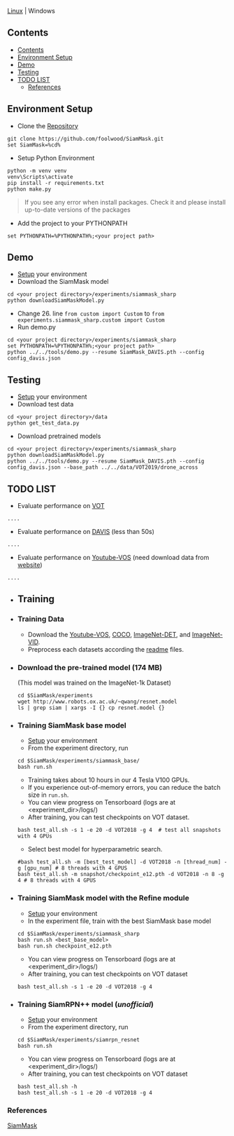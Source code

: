 [Linux](https://github.com/zumrudu-anka/SiamMask/blob/master/README.md) | Windows

## Contents
- [Contents](#contents)
- [Environment Setup](#environment-setup)
- [Demo](#demo)
- [Testing](#testing)
- [TODO LIST](#todo-list)
  - [References](#references)

## Environment Setup
- Clone the [Repository](https://github.com/foolwood/SiamMask)
```
git clone https://github.com/foolwood/SiamMask.git
set SiamMask=%cd%
```
- Setup Python Environment
```
python -m venv venv
venv\Scripts\activate
pip install -r requirements.txt 
python make.py
```
> If you see any error when install packages. Check it and please install up-to-date versions of the packages
- Add the project to your PYTHONPATH
```
set PYTHONPATH=%PYTHONPATH%;<your project path>
```
## Demo
- [Setup](#environment-setup) your environment
- Download the SiamMask model
```
cd <your project directory>/experiments/siammask_sharp
python downloadSiamMaskModel.py
```
- Change 26. line `from custom import Custom` to `from experiments.siammask_sharp.custom import Custom`
- Run demo.py
```
cd <your project directory>/experiments/siammask_sharp
set PYTHONPATH=%PYTHONPATH%;<your project path>
python ../../tools/demo.py --resume SiamMask_DAVIS.pth --config config_davis.json
```
## Testing
- [Setup](#environment-setup) your environment
- Download test data
```
cd <your project directory>/data
python get_test_data.py
```
- Download pretrained models
```
cd <your project directory>/experiments/siammask_sharp
python downloadSiamMaskModel.py
python ../../tools/demo.py --resume SiamMask_DAVIS.pth --config config_davis.json --base_path ../../data/VOT2019/drone_across
```

## TODO LIST

- Evaluate performance on [VOT](http://www.votchallenge.net/)
```
....
```

- Evaluate performance on [DAVIS](https://davischallenge.org/) (less than 50s)
```
....
```
- Evaluate performance on [Youtube-VOS](https://youtube-vos.org/) (need download data from [website](https://youtube-vos.org/dataset/download))
```
....
```

- ## Training

- ### Training Data 
  - Download the [Youtube-VOS](https://youtube-vos.org/dataset/download/), 
[COCO](http://cocodataset.org/#download), 
[ImageNet-DET](http://image-net.org/challenges/LSVRC/2015/), 
and [ImageNet-VID](http://image-net.org/challenges/LSVRC/2015/).
  - Preprocess each datasets according the [readme](data/coco/readme.md) files.

- ### Download the pre-trained model (174 MB)
  (This model was trained on the ImageNet-1k Dataset)
  ```
  cd $SiamMask/experiments
  wget http://www.robots.ox.ac.uk/~qwang/resnet.model
  ls | grep siam | xargs -I {} cp resnet.model {}
  ```

- ### Training SiamMask base model
  - [Setup](#environment-setup) your environment
  - From the experiment directory, run
  ```
  cd $SiamMask/experiments/siammask_base/
  bash run.sh
  ```
  - Training takes about 10 hours in our 4 Tesla V100 GPUs.
  - If you experience out-of-memory errors, you can reduce the batch size in `run.sh`.
  - You can view progress on Tensorboard (logs are at <experiment\_dir>/logs/)
  - After training, you can test checkpoints on VOT dataset.
  ```shell
  bash test_all.sh -s 1 -e 20 -d VOT2018 -g 4  # test all snapshots with 4 GPUs
  ```
  - Select best model for hyperparametric search.
  ```shell
  #bash test_all.sh -m [best_test_model] -d VOT2018 -n [thread_num] -g [gpu_num] # 8 threads with 4 GPUS
  bash test_all.sh -m snapshot/checkpoint_e12.pth -d VOT2018 -n 8 -g 4 # 8 threads with 4 GPUS
  ```

- ### Training SiamMask model with the Refine module
  - [Setup](#environment-setup) your environment
  - In the experiment file, train with the best SiamMask base model
  ```
  cd $SiamMask/experiments/siammask_sharp
  bash run.sh <best_base_model>
  bash run.sh checkpoint_e12.pth
  ```
  - You can view progress on Tensorboard (logs are at <experiment\_dir>/logs/)
  - After training, you can test checkpoints on VOT dataset
  ```shell
  bash test_all.sh -s 1 -e 20 -d VOT2018 -g 4
  ```

- ### Training SiamRPN++ model (*unofficial*)
  - [Setup](#environment-setup) your environment
  - From the experiment directory, run
  ```
  cd $SiamMask/experiments/siamrpn_resnet
  bash run.sh
  ```
  - You can view progress on Tensorboard (logs are at <experiment\_dir>/logs/)
  - After training, you can test checkpoints on VOT dataset
  ```shell
  bash test_all.sh -h
  bash test_all.sh -s 1 -e 20 -d VOT2018 -g 4
  ```

### References
[SiamMask](https://github.com/foolwood/SiamMask)